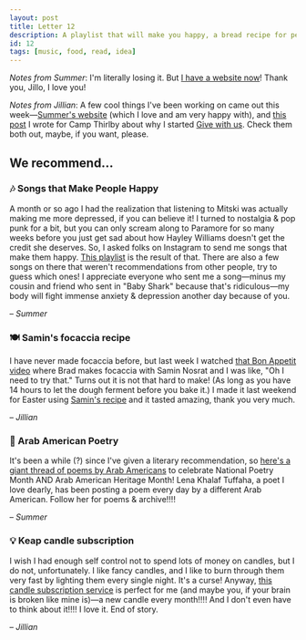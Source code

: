 ```yaml
---
layout: post
title: Letter 12
description: A playlist that will make you happy, a bread recipe for people who are bad at baking, Arab American poetry, and lots of candles.
id: 12
tags: [music, food, read, idea]
---
```


_Notes from Summer_: I'm literally losing it. But [I have a website now](https://summerfarah.glitch.me/)! Thank you, Jillo, I love you!

_Notes from Jillian_: A few cool things I've been working on came out this week—[Summer's website](https://summerfarah.glitch.me/) (which I love and am very happy with), and [this post](https://www.thethirlby.com/camp-thirlby-diary/2019/4/23/why-i-built-give-with-us-a-shopping-driven-donation-platform) I wrote for Camp Thirlby about why I started [Give with us](https://givewith.us/). Check them both out, maybe, if you want, please.

## We recommend…

### 🎶 Songs that Make People Happy

A month or so ago I had the realization that listening to Mitski was actually making me more depressed, if you can believe it! I turned to nostalgia & pop punk for a bit, but you can only scream along to Paramore for so many weeks before you just get sad about how Hayley Williams doesn't get the credit she deserves. So, I asked folks on Instagram to send me songs that make them happy. [This playlist](https://open.spotify.com/user/summabis/playlist/33dHTK9t9G7s76t57EaUTC?si=rNR9z_cdSS6t9KIPNDf2yQ) is the result of that. There are also a few songs on there that weren't recommendations from other people, try to guess which ones! I appreciate everyone who sent me a song—minus my cousin and friend who sent in "Baby Shark" because that's ridiculous—my body will fight immense anxiety & depression another day because of you.

– _Summer_

### 🍽️ Samin's focaccia recipe

I have never made focaccia before, but last week I watched [that Bon Appetit video](https://www.youtube.com/watch?v=RQOhAeNAjKc) where Brad makes focaccia with Samin Nosrat and I was like, "Oh I need to try that." Turns out it is not that hard to make! (As long as you have 14 hours to let the dough ferment before you bake it.) I made it last weekend for Easter using [Samin's recipe](https://www.saltfatacidheat.com/fat/ligurian-focaccia) and it tasted amazing, thank you very much.

– _Jillian_

### 📖 Arab American Poetry

It's been a while (?) since I've given a literary recommendation, so [here's a giant thread of poems by Arab Americans](https://twitter.com/LKTuffaha/status/1115655673449029632) to celebrate National Poetry Month AND Arab American Heritage Month! Lena Khalaf Tuffaha, a poet I love dearly, has been posting a poem every day by a different Arab American. Follow her for poems & archive!!!!

– _Summer_

### 💡 Keap candle subscription

I wish I had enough self control not to spend lots of money on candles, but I do not, unfortunately. I like fancy candles, and I like to burn through them very fast by lighting them every single night. It's a curse! Anyway, [this candle subscription service](https://www.keapbk.com/) is perfect for me (and maybe you, if your brain is broken like mine is)—a new candle every month!!!! And I don't even have to think about it!!!! I love it. End of story.

– _Jillian_
